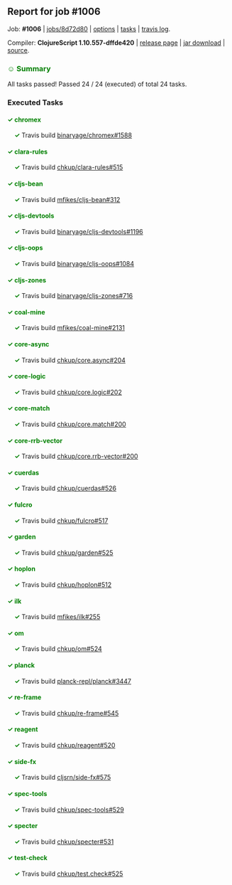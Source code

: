 ## Report for job #1006

Job: **#1006** | [jobs/8d72d80](https://github.com/cljs-oss/canary/commit/8d72d807ecb6bdd6b4b33e0afebe99aba6b81e38) | [options](options.edn) | [tasks](tasks.edn) | [travis log](https://travis-ci.org/cljs-oss/canary/builds/555521487).

Compiler: **ClojureScript 1.10.557-dffde420** | [release page](https://github.com/cljs-oss/canary/releases/tag/r1.10.557-dffde420) | [jar download](https://github.com/cljs-oss/canary/releases/download/r1.10.557-dffde420/clojurescript-1.10.557-dffde420.jar) | [source](https://github.com/mfikes/clojurescript/commit/dffde420878a2c92853a635c36105002bc6bc22e).

### <b style='color:green'>☺ Summary</b>

All tasks passed! Passed 24 / 24 (executed) of total 24 tasks.

### Executed Tasks

#### <b style='color:green'>&#x2713; chromex</b>
&nbsp;&nbsp;&nbsp;&nbsp;<b style='color:green'>&#x2713;</b> Travis build [binaryage/chromex#1588](https://travis-ci.org/binaryage/chromex/builds/555523077)<br>

#### <b style='color:green'>&#x2713; clara-rules</b>
&nbsp;&nbsp;&nbsp;&nbsp;<b style='color:green'>&#x2713;</b> Travis build [chkup/clara-rules#515](https://travis-ci.org/chkup/clara-rules/builds/555523083)<br>

#### <b style='color:green'>&#x2713; cljs-bean</b>
&nbsp;&nbsp;&nbsp;&nbsp;<b style='color:green'>&#x2713;</b> Travis build [mfikes/cljs-bean#312](https://travis-ci.org/mfikes/cljs-bean/builds/555523085)<br>

#### <b style='color:green'>&#x2713; cljs-devtools</b>
&nbsp;&nbsp;&nbsp;&nbsp;<b style='color:green'>&#x2713;</b> Travis build [binaryage/cljs-devtools#1196](https://travis-ci.org/binaryage/cljs-devtools/builds/555523087)<br>

#### <b style='color:green'>&#x2713; cljs-oops</b>
&nbsp;&nbsp;&nbsp;&nbsp;<b style='color:green'>&#x2713;</b> Travis build [binaryage/cljs-oops#1084](https://travis-ci.org/binaryage/cljs-oops/builds/555523097)<br>

#### <b style='color:green'>&#x2713; cljs-zones</b>
&nbsp;&nbsp;&nbsp;&nbsp;<b style='color:green'>&#x2713;</b> Travis build [binaryage/cljs-zones#716](https://travis-ci.org/binaryage/cljs-zones/builds/555523099)<br>

#### <b style='color:green'>&#x2713; coal-mine</b>
&nbsp;&nbsp;&nbsp;&nbsp;<b style='color:green'>&#x2713;</b> Travis build [mfikes/coal-mine#2131](https://travis-ci.org/mfikes/coal-mine/builds/555523113)<br>

#### <b style='color:green'>&#x2713; core-async</b>
&nbsp;&nbsp;&nbsp;&nbsp;<b style='color:green'>&#x2713;</b> Travis build [chkup/core.async#204](https://travis-ci.org/chkup/core.async/builds/555523122)<br>

#### <b style='color:green'>&#x2713; core-logic</b>
&nbsp;&nbsp;&nbsp;&nbsp;<b style='color:green'>&#x2713;</b> Travis build [chkup/core.logic#202](https://travis-ci.org/chkup/core.logic/builds/555523136)<br>

#### <b style='color:green'>&#x2713; core-match</b>
&nbsp;&nbsp;&nbsp;&nbsp;<b style='color:green'>&#x2713;</b> Travis build [chkup/core.match#200](https://travis-ci.org/chkup/core.match/builds/555523138)<br>

#### <b style='color:green'>&#x2713; core-rrb-vector</b>
&nbsp;&nbsp;&nbsp;&nbsp;<b style='color:green'>&#x2713;</b> Travis build [chkup/core.rrb-vector#200](https://travis-ci.org/chkup/core.rrb-vector/builds/555523145)<br>

#### <b style='color:green'>&#x2713; cuerdas</b>
&nbsp;&nbsp;&nbsp;&nbsp;<b style='color:green'>&#x2713;</b> Travis build [chkup/cuerdas#526](https://travis-ci.org/chkup/cuerdas/builds/555523153)<br>

#### <b style='color:green'>&#x2713; fulcro</b>
&nbsp;&nbsp;&nbsp;&nbsp;<b style='color:green'>&#x2713;</b> Travis build [chkup/fulcro#517](https://travis-ci.org/chkup/fulcro/builds/555523158)<br>

#### <b style='color:green'>&#x2713; garden</b>
&nbsp;&nbsp;&nbsp;&nbsp;<b style='color:green'>&#x2713;</b> Travis build [chkup/garden#525](https://travis-ci.org/chkup/garden/builds/555523164)<br>

#### <b style='color:green'>&#x2713; hoplon</b>
&nbsp;&nbsp;&nbsp;&nbsp;<b style='color:green'>&#x2713;</b> Travis build [chkup/hoplon#512](https://travis-ci.org/chkup/hoplon/builds/555523162)<br>

#### <b style='color:green'>&#x2713; ilk</b>
&nbsp;&nbsp;&nbsp;&nbsp;<b style='color:green'>&#x2713;</b> Travis build [mfikes/ilk#255](https://travis-ci.org/mfikes/ilk/builds/555523168)<br>

#### <b style='color:green'>&#x2713; om</b>
&nbsp;&nbsp;&nbsp;&nbsp;<b style='color:green'>&#x2713;</b> Travis build [chkup/om#524](https://travis-ci.org/chkup/om/builds/555523335)<br>

#### <b style='color:green'>&#x2713; planck</b>
&nbsp;&nbsp;&nbsp;&nbsp;<b style='color:green'>&#x2713;</b> Travis build [planck-repl/planck#3447](https://travis-ci.org/planck-repl/planck/builds/555523329)<br>

#### <b style='color:green'>&#x2713; re-frame</b>
&nbsp;&nbsp;&nbsp;&nbsp;<b style='color:green'>&#x2713;</b> Travis build [chkup/re-frame#545](https://travis-ci.org/chkup/re-frame/builds/555523300)<br>

#### <b style='color:green'>&#x2713; reagent</b>
&nbsp;&nbsp;&nbsp;&nbsp;<b style='color:green'>&#x2713;</b> Travis build [chkup/reagent#520](https://travis-ci.org/chkup/reagent/builds/555523290)<br>

#### <b style='color:green'>&#x2713; side-fx</b>
&nbsp;&nbsp;&nbsp;&nbsp;<b style='color:green'>&#x2713;</b> Travis build [cljsrn/side-fx#575](https://travis-ci.org/cljsrn/side-fx/builds/555523296)<br>

#### <b style='color:green'>&#x2713; spec-tools</b>
&nbsp;&nbsp;&nbsp;&nbsp;<b style='color:green'>&#x2713;</b> Travis build [chkup/spec-tools#529](https://travis-ci.org/chkup/spec-tools/builds/555523316)<br>

#### <b style='color:green'>&#x2713; specter</b>
&nbsp;&nbsp;&nbsp;&nbsp;<b style='color:green'>&#x2713;</b> Travis build [chkup/specter#531](https://travis-ci.org/chkup/specter/builds/555523323)<br>

#### <b style='color:green'>&#x2713; test-check</b>
&nbsp;&nbsp;&nbsp;&nbsp;<b style='color:green'>&#x2713;</b> Travis build [chkup/test.check#525](https://travis-ci.org/chkup/test.check/builds/555523179)<br>
